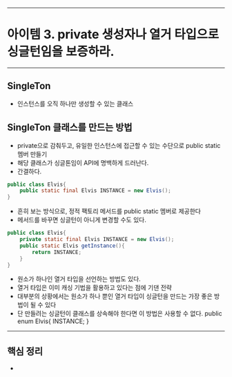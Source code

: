 
---
# 아이템 3. private 생성자나 열거 타입으로 싱글턴임을 보증하라.

---
## SingleTon
- 인스턴스를 오직 하나만 생성할 수 있는 클래스


## SingleTon 클래스를 만드는 방법
- private으로 감춰두고, 유일한 인스턴스에 접근할 수 있는 수단으로 public static 멤버 만들기
- 해당 클래스가 싱글톤임이 API에 명백하게 드러난다.
- 간결하다.
```java
public class Elvis{
	public static final Elvis INSTANCE = new Elvis();
}
```

- 흔히 보는 방식으로, 정적 팩토리 메서드를 public static 멤버로 제공한다
- 메서드를 바꾸면 싱글턴이 아니게 변경할 수도 있다.
```java
public class Elvis{
	private static final Elvis INSTANCE = new Elvis();
	public static Elvis getInstance(){
		return INSTANCE;
	}
}
```

- 원소가 하나인 열거 타입을 선언하는 방법도 있다.
- 열거 타입은 이미 캐싱 기법을 활용하고 있다는 점에 기댄 전략
- 대부분의 상황에서는 원소가 하나 뿐인 열거 타입이 싱글턴을 만드는 가장 좋은 방법이 될 수 있다
- 단 만들려는 싱글턴이 클래스를 상속해야 한다면 이 방법은 사용할 수 없다.
public enum Elvis{
	INSTANCE;
}

---
## 핵심 정리
-


